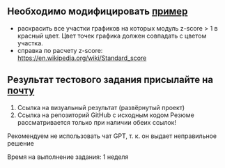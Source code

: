  ## Необходимо модифицировать [пример](http://recharts.org/en-US/examples/SimpleLineChart)
- раскрасить все участки графиков на которых модуль z-score > 1 в красный цвет. Цвет точек графика должен совпадать с цветом участка.
- справка по расчету z-score: https://en.wikipedia.org/wiki/Standard_score

## Результат тестового задания присылайте на [почту](v.goncharova@makves.ru)
1. Ссылка на визуальный результат (развёрнутый проект)
2. Ссылка на репозиторий GitHub с исходным кодом
   Резюме рассматривается только при наличии обеих ссылок!

Рекомендуем не использовать чат GPT, т. к. он выдает неправильное решение

Время на выполнение задания: 1 неделя

